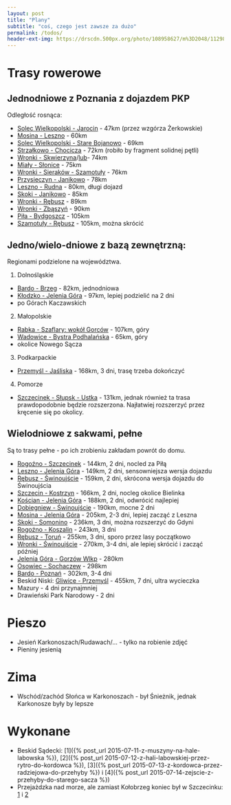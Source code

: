 ```yaml
---
layout: post
title: "Plany"
subtitle: "coś, czego jest zawsze za dużo"
permalink: /todos/
header-ext-img: https://drscdn.500px.org/photo/108958627/m%3D2048/11298784dfc9b54b1c430165add677d9
---
```


Trasy rowerowe
==============

Jednodniowe z Poznania z dojazdem PKP
-------------------------------------

Odległość rosnąca:

* [Solec Wielkopolski - Jarocin](http://umapa.pl/TOIJk) - 47km (przez wzgórza Żerkowskie)
* [Mosina - Leszno](http://umapa.pl/sEf8N) - 60km
* [Solec Wielkopolski - Stare Bojanowo](http://umapa.pl/DKJnG) -  69km
* [Strzałkowo - Chocicza](http://umapa.pl/Nm5D2) - 72km (robiło by fragment solidnej pętli)
* [Wronki - Skwierzyna](http://umapa.pl/bYRQ7)/[lub](http://umapa.pl/pdXVv)- 74km
* [Miały - Słonice](http://umapa.pl/FPynh) - 75km
* [Wronki - Sieraków - Szamotuły](http://umapa.pl/OmYei) - 76km
* [Przysieczyn - Janikowo](http://umapa.pl/VH1ky) - 78km
* [Leszno - Rudna](http://umapa.pl/A33cY) - 80km, długi dojazd
* [Skoki - Janikowo](http://umapa.pl/IXCMj) - 85km
* [Wronki - Rębusz](http://umapa.pl/ZHbl9) - 89km
* [Wronki - Zbąszyń](http://umapa.pl/pnhVh) - 90km
* [Piła - Bydgoszcz](http://umapa.pl/NoB6a) - 105km
* [Szamotuły - Rębusz](http://umapa.pl/XWpIL) - 105km, można skrócić

Jedno/wielo-dniowe z bazą zewnętrzną:
------------------------------

Regionami podzielone na województwa.

1. Dolnośląskie
  * [Bardo - Brzeg](http://umapa.pl/s0qFp) - 82km, jednodniowa
  * [Kłodzko - Jelenia Góra](http://umapa.pl/kmzsb) - 97km, lepiej podzielić na 2 dni
  * po Górach Kaczawskich
2. Małopolskie
  * [Rabka - Szaflary: wokół Gorców](http://umapa.pl/UmwFO) - 107km, góry
  * [Wadowice - Bystra Podhalańska](http://umapa.pl/tNa66) - 65km, góry
  * okolice Nowego Sącza
3. Podkarpackie
  * [Przemyśl - Jaśliska](http://umapa.pl/uPdwI) - 168km, 3 dni, trasę trzeba dokończyć
4. Pomorze
 * [Szczecinek - Słupsk - Ustka](http://umapa.pl/nX58U) - 131km, jednak
   również ta trasa prawdopodobnie będzie rozszerzona. Najłatwiej rozszerzyć
   przez kręcenie się po okolicy.

Wielodniowe z sakwami, pełne
---------------------

Są to trasy pełne - po ich zrobieniu zakładam powrót do domu.

* [Rogoźno - Szczecinek](http://umapa.pl/9JasB) - 144km, 2 dni, nocled za Piłą
* [Leszno - Jelenia Góra](http://umapa.pl/8zUGU) - 149km, 2 dni, sensowniejsza wersja dojazdu
* [Rębusz - Świnoujście](http://umapa.pl/4A8H5) - 159km, 2 dni, skrócona wersja dojazdu do Świnoujścia
* [Szczecin - Kostrzyn](http://umapa.pl/Zptz7) - 166km, 2 dni, nocleg okolice Bielinka
* [Kościan - Jelenia Góra](http://umapa.pl/w8QOM) - 188km, 2 dni, odwrócić najlepiej
* [Dobiegniew - Świnoujście](http://umapa.pl/kJsS6) - 190km, mocne 2 dni
* [Mosina - Jelenia Góra](http://umapa.pl/yJzD9) - 205km, 2-3 dni, lepiej zacząć z Leszna
* [Skoki - Somonino](http://umapa.pl/KejlQ) - 236km, 3 dni, można rozszerzyć do Gdyni
* [Rogoźno - Koszalin](http://umapa.pl/OPiTu) - 243km, 3 dni
* [Rębusz - Toruń](http://umapa.pl/ECzrt) - 255km, 3 dni, sporo przez lasy początkowo
* [Wronki - Świnoujście](http://umapa.pl/q2Ao1) - 270km, 3-4 dni, ale lepiej skrócić i zacząć później
* [Jelenia Góra - Gorzów Wlkp](http://umapa.pl/ffCv8) - 280km
* [Osowiec - Sochaczew](http://umapa.pl/QPCfj) - 298km
* [Bardo - Poznań](http://umapa.pl/GvhCw) - 302km, 3-4 dni
* Beskid Niski: [Gliwice - Przemyśl](http://umapa.pl/8oPCq) - 455km, 7 dni, ultra wycieczka
* Mazury - 4 dni przynajmniej
* Drawieński Park Narodowy - 2 dni

Pieszo
======

* Jesień Karkonoszach/Rudawach/... - tylko na robienie zdjęć
* Pieniny jesienią


Zima
====

* Wschód/zachód Słońca w Karkonoszach - był Śnieżnik, jednak Karkonosze były by
  lepsze


Wykonane
========

* Beskid Sądecki: [1]({% post_url 2015-07-11-z-muszyny-na-hale-labowska %}),
  [2]({% post_url 2015-07-12-z-hali-labowskiej-przez-rytro-do-kordowca %}),
  [3]({% post_url 2015-07-13-z-kordowca-przez-radziejowa-do-przehyby %}) i
  [4]({% post_url 2015-07-14-zejscie-z-przehyby-do-starego-sacza %})
* Przejażdzka nad morze, ale zamiast Kołobrzeg koniec był w Szczecinku:
  [1](/trip/2015/08/22/z-rebusza-do-cieszyno/) i [2](/trip/2015/08/23/z-cieszyno-do-szczecinka/)
